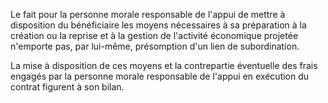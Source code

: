   
 Le fait pour la personne morale responsable de l'appui de mettre à disposition du bénéficiaire les moyens nécessaires à sa préparation à la création ou la reprise et à la gestion de l'activité économique projetée n'emporte pas, par lui-même, présomption d'un lien de subordination.  

  
 La mise à disposition de ces moyens et la contrepartie éventuelle des frais engagés par la personne morale responsable de l'appui en exécution du contrat figurent à son bilan.  

